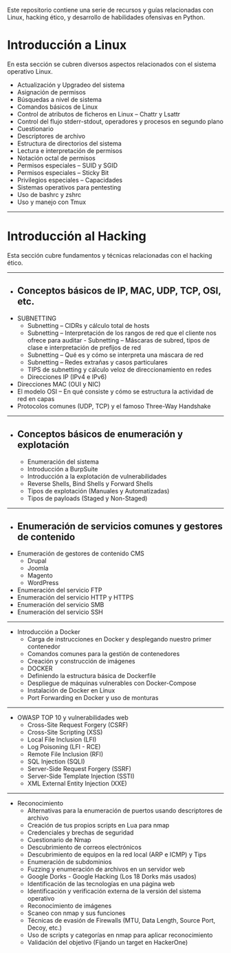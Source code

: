 
Este repositorio contiene una serie de recursos y guías relacionadas con Linux, hacking ético, y desarrollo de habilidades ofensivas en Python.

# Introducción a Linux

En esta sección se cubren diversos aspectos relacionados con el sistema operativo Linux.

- Actualización y Upgradeo del sistema
- Asignación de permisos
- Búsquedas a nivel de sistema
- Comandos básicos de Linux
- Control de atributos de ficheros en Linux – Chattr y Lsattr
- Control del flujo stderr-stdout, operadores y procesos en segundo plano
- Cuestionario
- Descriptores de archivo
- Estructura de directorios del sistema
- Lectura e interpretación de permisos
- Notación octal de permisos
- Permisos especiales – SUID y SGID
- Permisos especiales – Sticky Bit
- Privilegios especiales – Capacidades
- Sistemas operativos para pentesting
- Uso de bashrc y zshrc
- Uso y manejo con Tmux
----


# Introducción al Hacking

Esta sección cubre fundamentos y técnicas relacionadas con el hacking ético.

---

- ## Conceptos básicos de IP, MAC, UDP, TCP, OSI, etc.
- SUBNETTING
	- Subnetting – CIDRs y cálculo total de hosts
	- Subnetting – Interpretación de los rangos de red que el cliente nos ofrece para auditar		- Subnetting – Máscaras de subred, tipos de clase e interpretación de prefijos de red
	- Subnetting – Qué es y cómo se interpreta una máscara de red
	- Subnetting – Redes extrañas y casos particulares
	- TIPS de subnetting y cálculo veloz de direccionamiento en redes
    - Direcciones IP (IPv4 e IPv6)
- Direcciones MAC (OUI y NIC)
- El modelo OSI – En qué consiste y cómo se estructura la actividad de red en capas
- Protocolos comunes (UDP, TCP) y el famoso Three-Way Handshake
---
- ## Conceptos básicos de enumeración y explotación
	- Enumeración del sistema
	- Introducción a BurpSuite
	- Introducción a la explotación de vulnerabilidades
	- Reverse Shells, Bind Shells y Forward Shells
	- Tipos de explotación (Manuales y Automatizadas)
	- Tipos de payloads (Staged y Non-Staged)
----
- ## Enumeración de servicios comunes y gestores de contenido
- Enumeración de gestores de contenido CMS
	- Drupal
	- Joomla
	- Magento
	- WordPress
- Enumeración del servicio FTP
- Enumeración del servicio HTTP y HTTPS
- Enumeración del servicio SMB
- Enumeración del servicio SSH
----
- Introducción a Docker
	- Carga de instrucciones en Docker y desplegando nuestro primer contenedor
	- Comandos comunes para la gestión de contenedores
	- Creación y construcción de imágenes
	- DOCKER
	- Definiendo la estructura básica de Dockerfile
	- Despliegue de máquinas vulnerables con Docker-Compose
	- Instalación de Docker en Linux
	- Port Forwarding en Docker y uso de monturas
----
- OWASP TOP 10 y vulnerabilidades web
	- Cross-Site Request Forgery (CSRF)
	- Cross-Site Scripting (XSS)
	- Local File Inclusion (LFI)
	- Log Poisoning (LFI - RCE)
	- Remote File Inclusion (RFI)
	- SQL Injection (SQLI)
	- Server-Side Request Forgery (SSRF)
	- Server-Side Template Injection (SSTI)
	- XML External Entity Injection (XXE)
-----
-  Reconocimiento
	- Alternativas para la enumeración de puertos usando descriptores de archivo
	- Creación de tus propios scripts en Lua para nmap
	- Credenciales y brechas de seguridad
	- Cuestionario de Nmap
	- Descubrimiento de correos electrónicos
	- Descubrimiento de equipos en la red local (ARP e ICMP) y Tips
	- Enumeración de subdominios
	- Fuzzing y enumeración de archivos en un servidor web
	- Google Dorks - Google Hacking (Los 18 Dorks más usados)
	- Identificación de las tecnologías en una página web
	- Identificación y verificación externa de la versión del sistema operativo
	- Reconocimiento de imágenes
	- Scaneo con nmap y sus funciones
	- Técnicas de evasión de Firewalls (MTU, Data Length, Source Port, Decoy, etc.)
	- Uso de scripts y categorías en nmap para aplicar reconocimiento
	- Validación del objetivo (Fijando un target en HackerOne)

<!---
sk8ware/sk8ware is a ✨ special ✨ repository because its `README.md` appears on your GitHub profile.
You can click the Preview link to take a look at your changes.
--->



